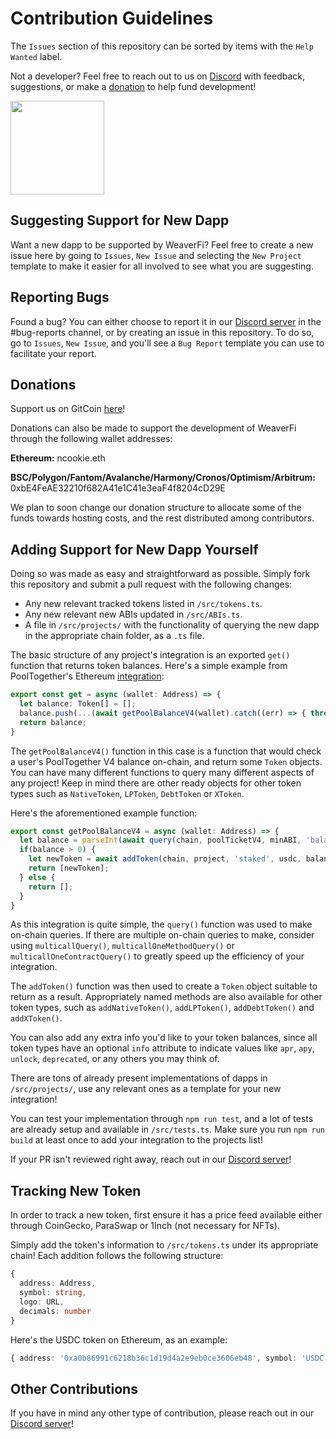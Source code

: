 # Contribution Guidelines

The `Issues` section of this repository can be sorted by items with the `Help Wanted` label.

Not a developer? Feel free to reach out to us on [Discord](https://discord.com/invite/DzADcq7y75) with feedback, suggestions, or make a [donation](#donations) to help fund development!

[<img width="150px" src="https://user-images.githubusercontent.com/3408362/174302052-6757cf66-f454-4298-b150-2df023ab69e8.png" />](https://discord.com/invite/DzADcq7y75)

## Suggesting Support for New Dapp

Want a new dapp to be supported by WeaverFi? Feel free to create a new issue here by going to `Issues`, `New Issue` and selecting the `New Project` template to make it easier for all involved to see what you are suggesting.

## Reporting Bugs

Found a bug? You can either choose to report it in our [Discord server](https://discord.com/invite/DzADcq7y75) in the #bug-reports channel, or by creating an issue in this repository. To do so, go to `Issues`, `New Issue`, and you'll see a `Bug Report` template you can use to facilitate your report.

## Donations

Support us on GitCoin [here](https://gitcoin.co/grants/5854/weaverfi-the-open-source-defi-portfolio-tracker)!

Donations can also be made to support the development of WeaverFi through the following wallet addresses:

**Ethereum:** ncookie.eth

**BSC/Polygon/Fantom/Avalanche/Harmony/Cronos/Optimism/Arbitrum:** 0xbE4FeAE32210f682A41e1C41e3eaF4f8204cD29E

We plan to soon change our donation structure to allocate some of the funds towards hosting costs, and the rest distributed among contributors.

## Adding Support for New Dapp Yourself

Doing so was made as easy and straightforward as possible. Simply fork this repository and submit a pull request with the following changes:

- Any new relevant tracked tokens listed in `/src/tokens.ts`.
- Any new relevant new ABIs updated in `/src/ABIs.ts`.
- A file in `/src/projects/` with the functionality of querying the new dapp in the appropriate chain folder, as a `.ts` file.

The basic structure of any project's integration is an exported `get()` function that returns token balances. Here's a simple example from PoolTogether's Ethereum [integration]('https://github.com/WeaverFi/weaverfi/blob/main/src/projects/eth/pooltogether.ts'):

```ts
export const get = async (wallet: Address) => {
  let balance: Token[] = [];
  balance.push(...(await getPoolBalanceV4(wallet).catch((err) => { throw new WeaverError(chain, project, 'getPoolBalanceV4()', err) })));
  return balance;
}
```

The `getPoolBalanceV4()` function in this case is a function that would check a user's PoolTogether V4 balance on-chain, and return some `Token` objects. You can have many different functions to query many different aspects of any project! Keep in mind there are other ready objects for other token types such as `NativeToken`, `LPToken`, `DebtToken` or `XToken`.

Here's the aforementioned example function:

```ts
export const getPoolBalanceV4 = async (wallet: Address) => {
  let balance = parseInt(await query(chain, poolTicketV4, minABI, 'balanceOf', [wallet]));
  if(balance > 0) {
    let newToken = await addToken(chain, project, 'staked', usdc, balance, wallet, poolDepositV4);
    return [newToken];
  } else {
    return [];
  }
}
```

As this integration is quite simple, the `query()` function was used to make on-chain queries. If there are multiple on-chain queries to make, consider using `multicallQuery()`, `multicallOneMethodQuery()` or `multicallOneContractQuery()` to greatly speed up the efficiency of your integration.

The `addToken()` function was then used to create a `Token` object suitable to return as a result. Appropriately named methods are also available for other token types, such as `addNativeToken()`, `addLPToken()`, `addDebtToken()` and `addXToken()`.

You can also add any extra info you'd like to your token balances, since all token types have an optional `info` attribute to indicate values like `apr`, `apy`, `unlock`, `deprecated`, or any others you may think of.

There are tons of already present implementations of dapps in `/src/projects/`, use any relevant ones as a template for your new integration!

You can test your implementation through `npm run test`, and a lot of tests are already setup and available in `/src/tests.ts`. Make sure you run `npm run build` at least once to add your integration to the projects list!

If your PR isn't reviewed right away, reach out in our [Discord server](https://discord.com/invite/DzADcq7y75)!

## Tracking New Token

In order to track a new token, first ensure it has a price feed available either through CoinGecko, ParaSwap or 1Inch (not necessary for NFTs).

Simply add the token's information to `/src/tokens.ts` under its appropriate chain! Each addition follows the following structure:

```ts
{
  address: Address,
  symbol: string,
  logo: URL,
  decimals: number
}
```

Here's the USDC token on Ethereum, as an example:

```ts
{ address: '0xa0b86991c6218b36c1d19d4a2e9eb0ce3606eb48', symbol: 'USDC', logo: 'https://etherscan.io/token/images/centre-usdc_28.png', decimals: 6 }
```

## Other Contributions

If you have in mind any other type of contribution, please reach out in our [Discord server](https://discord.com/invite/DzADcq7y75)!
